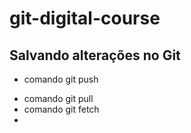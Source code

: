 # git-digital-course

## Salvando alterações no Git

- comando git push
* comando git pull
* comando git fetch
* 
